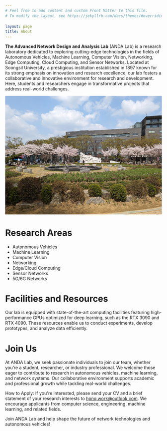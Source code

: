 ```yaml
---
# Feel free to add content and custom Front Matter to this file.
# To modify the layout, see https://jekyllrb.com/docs/themes/#overriding-theme-defaults

layout: page
title: About
---
```

**The Advanced Network Design and Analysis Lab** (ANDA Lab) is a research laboratory dedicated to exploring cutting-edge technologies in the fields of Autonomous Vehicles, Machine Learning, Computer Vision, Networking, Edge Computing, Cloud Computing, and Sensor Networks. Located at Soongsil University, a prestigious institution established in 1897 known for its strong emphasis on innovation and research excellence, our lab fosters a collaborative and innovative environment for research and development. Here, students and researchers engage in transformative projects that address real-world challenges.

![ANDA Lab](/images/cover.jpg)


# Research Areas

- Autonomous Vehicles
- Machine Learning
- Computer Vision
- Networking
- Edge/Cloud Computing
- Sensor Networks
- 5G/6G Networks

# Facilities and Resources

Our lab is equipped with state-of-the-art computing facilities featuring high-performance GPUs optimized for deep learning, such as the RTX 3090 and RTX 4090. These resources enable us to conduct experiments, develop prototypes, and analyze data efficiently.

# Join Us
At ANDA Lab, we seek passionate individuals to join our team, whether you’re a student, researcher, or industry professional. We welcome those eager to contribute to research in autonomous vehicles, machine learning, and network systems. Our collaborative environment supports academic and professional growth while tackling real-world challenges.

How to Apply: If you're interested, please send your CV and a brief statement of your research interests to [hpnq.work@outlook.com](mailto:hpnq.work@outlook.com). We encourage applicants from computer science, engineering, machine learning, and related fields.

Join ANDA Lab and help shape the future of network technologies and autonomous vehicles!
